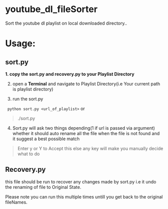 # youtube_dl_fileSorter
Sort the youtube dl playlist on local downloaded directory..

# Usage:
## sort.py
**1. copy the sort.py and recovery.py to your Playlist Directory**
 
 2. open a **Terminal** and navigate to Playlist Directory(i.e Your current path is playlist directory)

3. run the sort.py 
  
  ``` python sort.py <url_of_playlist>```
    or 
  > ./sort.py
  
 
4. Sort.py will ask two things depending(1 if url is passed via argument)
  whether it should auto rename all the file when the file  is not found and it suggest a best possible match
  
  >Enter y or  Y to Accept this else any key will make you manually decide what to do
 
 ## Recovery.py
  
  this file should be run to recover any changes made by sort.py
  i.e it undo the renaming of file to Original State.
  
  Please note you can run this multiple times untill you get back to the original fileNames.
  

